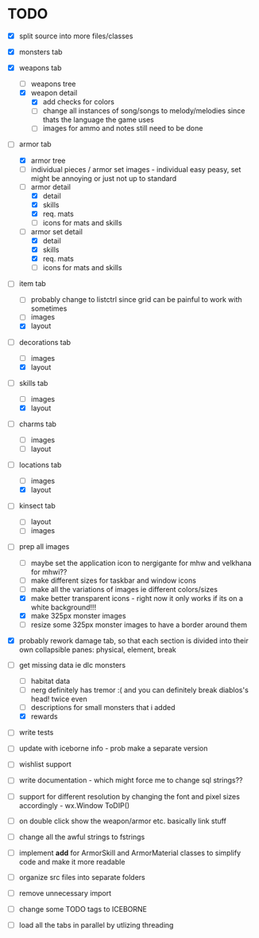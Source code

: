 # TODO

- [x] split source into more files/classes
- [x] monsters tab
- [x] weapons tab
  - [ ] weapons tree
  - [x] weapon detail
    - [x] add checks for colors
    - [ ] change all instances of song/songs to melody/melodies since thats the language the game uses
    - [ ] images for ammo and notes still need to be done
- [ ] armor tab
  - [x] armor tree
  - [ ] individual pieces / armor set images - individual easy peasy, set might be annoying or just not up to standard
  - [ ] armor detail
    - [x] detail
    - [x] skills
    - [x] req. mats
    - [ ] icons for mats and skills
  - [ ] armor set detail
    - [x] detail
    - [x] skills
    - [x] req. mats
    - [ ] icons for mats and skills
- [ ] item tab
  - [ ] probably change to listctrl since grid can be painful to work with sometimes
  - [ ] images
  - [x] layout
- [ ] decorations tab
  - [ ] images
  - [x] layout
- [ ] skills tab
  - [ ] images
  - [x] layout
- [ ] charms tab
  - [ ] images
  - [ ] layout
- [ ] locations tab
  - [ ] images
  - [x] layout
- [ ] kinsect tab
  - [ ] layout
  - [ ] images
- [ ] prep all images
  - [ ] maybe set the application icon to nergigante for mhw and velkhana for mhwi??
  - [ ] make different sizes for taskbar and window icons
  - [ ] make all the variations of images ie different colors/sizes
  - [x] make better transparent icons - right now it only works if its on a white background!!!
  - [x] make 325px monster images
  - [ ] resize some 325px monster images to have a border around them
- [x] probably rework damage tab, so that each section is divided into their own collapsible panes: physical, element, break
- [ ] get missing data ie dlc monsters
  - [ ] habitat data
  - [ ] nerg definitely has tremor :( and you can definitely break diablos's head! twice even
  - [ ] descriptions for small monsters that i added
  - [x] rewards
- [ ] write tests
- [ ] update with iceborne info - prob make a separate version
- [ ] wishlist support
- [ ] write documentation - which might force me to change sql strings??
- [ ] support for different resolution by changing the font and pixel sizes accordingly - wx.Window ToDIP()
- [ ] on double click show the weapon/armor etc. basically link stuff
- [ ] change all the awful strings to fstrings
- [ ] implement __add__ for ArmorSkill and ArmorMaterial classes to simplify code and make it more readable
- [ ] organize src files into separate folders
- [ ] remove unnecessary import
- [ ] change some TODO tags to ICEBORNE
- [ ] load all the tabs in parallel by utlizing threading
  
